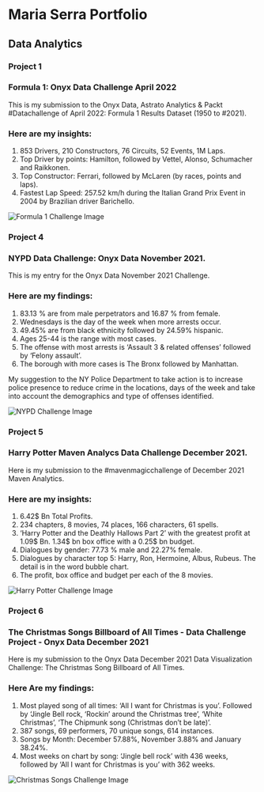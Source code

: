# Maria Serra Portfolio
## Data Analytics

### Project 1


### Formula 1:  Onyx Data Challenge April 2022 
This is my submission to the Onyx Data, Astrato Analytics & Packt #Datachallenge of April 2022: Formula 1 Results Dataset (1950 to #2021). 

### Here are my insights:
1. 853 Drivers,  210 Constructors, 76 Circuits, 52 Events, 1M Laps.
2. Top Driver by points: Hamilton, followed by Vettel, Alonso, Schumacher and Raikkonen.
3. Top Constructor: Ferrari, followed by McLaren (by races, points and laps).
4. Fastest Lap Speed: 257.52 km/h during the Italian Grand Prix Event in 2004 by Brazilian driver Barichello.

![Formula 1  Challenge Image](https://media-exp1.licdn.com/dms/image/C4E22AQGA_eaEtFWeJg/feedshare-shrink_800/0/1650376088023?e=1662595200&v=beta&t=Ek0p0nJnlYbGxJTGbt9qvaZS7DLnW7VvkSZCWlG__Tc)

### Project 4

### NYPD Data Challenge: Onyx Data November 2021.
This is my entry for the Onyx Data November 2021 Challenge.

### Here are my findings:
1. 83.13 % are from male perpetrators and 16.87 % from female.
2. Wednesdays is the day of the week when more arrests occur.
3. 49.45% are from black ethnicity followed by 24.59% hispanic.
4. Ages 25-44 is the range with most cases.
5. The offense with most arrests is ‘Assault 3 & related offenses’ followed by ‘Felony assault’.
6. The borough with more cases is The Bronx followed by Manhattan.
 
My suggestion to the NY Police Department to take action is to increase police presence to reduce crime in the locations, days of the week and take into account the demographics and type of offenses identified.

![NYPD Challenge Image](https://media-exp1.licdn.com/dms/image/C4E22AQGJaHetv1iJwA/feedshare-shrink_800/0/1636917616318?e=1662595200&v=beta&t=hp-GqpTC1IbfrM2pIq-ydPTP--XYyfrykgl8ZAochSw)

### Project 5

### Harry Potter Maven Analycs Data Challenge December 2021. 
Here is my submission to the #mavenmagicchallenge of December 2021 Maven Analytics. 

### Here are my insights:
1. 6.42$ Bn Total Profits.
2. 234 chapters, 8 movies, 74 places, 166 characters, 61 spells.
3. ‘Harry Potter and the Deathly Hallows Part 2’ with the greatest profit at 1.09$ Bn. 1.34$ bn box office with a 0.25$ bn budget.
4. Dialogues by gender: 77.73 % male and 22.27% female.
5. Dialogues by character top 5: Harry, Ron, Hermoine, Albus, Rubeus. The detail is in the word bubble chart.
6. The profit, box office and budget per each of the 8 movies.

![Harry Potter Challenge Image](https://media-exp1.licdn.com/dms/image/C4E22AQGz1-lbTMhkMw/feedshare-shrink_800/0/1638817069299?e=1662595200&v=beta&t=8c80rhPb88AoBIROhLwBbFwepUTQv7oSMBye7X3IL-U)

### Project 6

### The Christmas Songs Billboard of All Times - Data Challenge Project - Onyx Data December 2021
Here is my submission to the Onyx Data December 2021 Data Visualization Challenge: The Christmas Song Billboard of All Times.  

### Here Are my findings:
1. Most played song of all times: ‘All I want for Christmas is you’. Followed by ‘Jingle Bell rock, ‘Rockin’ around the Christmas tree’, ‘White Christmas’,  ‘The Chipmunk song (Christmas don’t be late)’.
2. 387 songs, 69 performers, 70 unique songs, 614 instances.
3. Songs by Month: December 57.88%, November 3.88% and January 38.24%.
4. Most weeks on chart by song: ‘Jingle bell rock’ with 436 weeks, followed by ‘All I want for Christmas is you’ with 362 weeks.

![Christmas Songs Challenge Image](https://media-exp1.licdn.com/dms/image/C4D22AQHaqH9Otk6aQQ/feedshare-shrink_800/0/1639012192077?e=1662595200&v=beta&t=ORs6wdKI8hYIe9h4bDTmGnPpqBNKebskvR8WZ2Rq8X0)







